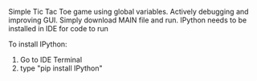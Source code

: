 Simple Tic Tac Toe game using global variables. Actively debugging and improving GUI. Simply download MAIN file and run. IPython needs to be installed in IDE for code to run


To install IPython:
1. Go to IDE Terminal
2. type "pip install IPython"
